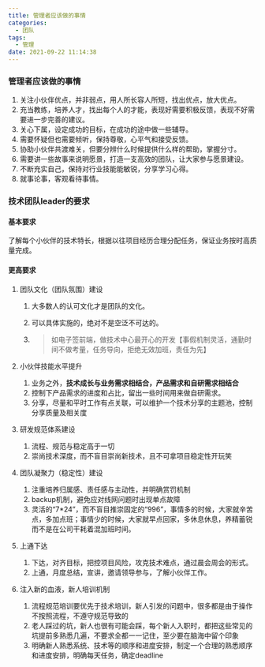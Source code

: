 ```yaml
---
title: 管理者应该做的事情
categories:
  - 团队 
tags:
  - 管理
date: 2021-09-22 11:14:38
---
```


### 管理者应该做的事情

1. 关注小伙伴优点，并非弱点，用人所长容人所短，找出优点，放大优点。
2. 充当教练，培养人才，找出每个人的才能，表现好需要积极反馈，表现不好需要进一步完善的建议。
3. 关心下属，设定成功的目标，在成功的途中做一些辅导。
4. 需要怀疑但也需要倾听，保持尊敬，心平气和接受反馈。
5. 协助小伙伴共渡难关，但要分辨什么时候提供什么样的帮助，掌握分寸。
6. 需要讲一些故事来说明愿景，打造一支高效的团队，让大家参与愿景建设。
7. 不断充实自己，保持对行业技能能敏锐，分享学习心得。
8. 就事论事，客观看待事情。



### 技术团队leader的要求

#### 基本要求

了解每个小伙伴的技术特长，根据以往项目经历合理分配任务，保证业务按时高质量完成。

#### 更高要求

1. 团队文化（团队氛围）建设

   1. 大多数人的认可文化才是团队的文化。

   2. 可以具体实施的，绝对不是空泛不可达的。

   3. > 如电子签前端，做技术中心最开心的开发【事假机制灵活，通勤时间不做考量，任务导向，拒绝无效加班，责任为先】

2. 小伙伴技能水平提升

   1. 业务之外，**技术成长与业务需求相结合，产品需求和自研需求相结合**
   2. 控制下产品需求的进度和占比，留出一些时间用来做自研需求。
   3. 分享，尽量和平时工作有点关联，可以维护一个技术分享的主题池，控制分享质量及相关度

3. 研发规范体系建设

   1. 流程、规范与稳定高于一切
   2. 崇尚技术深度，而不盲目崇尚新技术，且不可拿项目稳定性开玩笑

4. 团队凝聚力（稳定性）建设

   1. 注重培养归属感、责任感与主动性，并明确赏罚机制
   2. backup机制，避免应对线网问题时出现单点故障
   3. 灵活的“7\*24”，而不盲目推崇固定的“996”，事情多的时候，大家就辛苦点，多加点班；事情少的时候，大家就早点回家，多休息休息，养精蓄锐而不是在公司干耗着混加班时间。

5. 上通下达

   1. 下达，对齐目标，把控项目风险，攻克技术难点，通过晨会周会的形式。
   2. 上通，月度总结，宣讲，邀请领导参与，了解小伙伴工作。

6. 注入新的血液，新人培训机制

   1. 流程规范培训要优先于技术培训，新人引发的问题中，很多都是由于操作不按照流程，不遵守规范导致的
   2. 老人踩过的坑，新人也很有可能会踩，每个新人入职时，都把这些常见的坑提前多熟悉几遍，不要求全都一一记住，至少要在脑海中留个印象
   3. 明确新人熟悉系统、技术等的顺序和进度安排，制定一个合理的熟悉顺序和进度安排，明确每天任务，确定deadline

   
